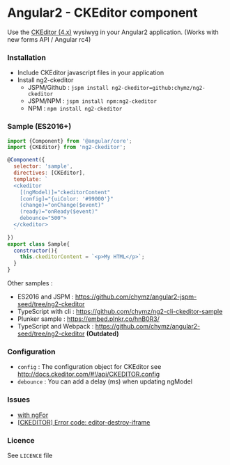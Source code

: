 # Angular2 - CKEditor component

Use the [CKEditor (4.x)](http://ckeditor.com/) wysiwyg in your Angular2 application.
(Works with new forms API / Angular rc4)

### <a name="install"></a>Installation

- Include CKEditor javascript files in your application
- Install ng2-ckeditor
  - JSPM/Github : ```jspm install ng2-ckeditor=github:chymz/ng2-ckeditor```
  - JSPM/NPM : ```jspm install npm:ng2-ckeditor```
  - NPM : ```npm install ng2-ckeditor```

### <a name="sample"></a>Sample (ES2016+)

```javascript
import {Component} from '@angular/core';
import {CKEditor} from 'ng2-ckeditor';

@Component({
  selector: 'sample',
  directives: [CKEditor],
  template: `
  <ckeditor
    [(ngModel)]="ckeditorContent"
    [config]="{uiColor: '#99000'}"
    (change)="onChange($event)"
    (ready)="onReady($event)"
    debounce="500">
  </ckeditor>
  `
})
export class Sample{
  constructor(){
    this.ckeditorContent = `<p>My HTML</p>`;
  }
}
```

Other samples :
- ES2016 and JSPM : https://github.com/chymz/angular2-jspm-seed/tree/ng2-ckeditor
- TypeScript with cli : https://github.com/chymz/ng2-cli-ckeditor-sample
- Plunker sample : https://embed.plnkr.co/hnB0R3/ 
- TypeScript and Webpack : https://github.com/chymz/angular2-seed/tree/ng2-ckeditor **(Outdated)**

### <a name="config"></a>Configuration

* `config` : The configuration object for CKEditor see http://docs.ckeditor.com/#!/api/CKEDITOR.config
* `debounce` : You can add a delay (ms) when updating ngModel

### <a name="issues"></a>Issues
- [with ngFor](https://github.com/chymz/ng2-ckeditor/issues/23)
- [[CKEDITOR] Error code: editor-destroy-iframe](https://github.com/chymz/ng2-ckeditor/issues/24)

### <a name="licence"></a>Licence
See `LICENCE` file
